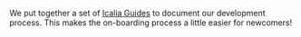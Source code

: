 We put together a set of [Icalia Guides](https://github.com/IcaliaLabs/icalia_guides)
to document our development process. This makes the on-boarding process a
little easier for newcomers!

